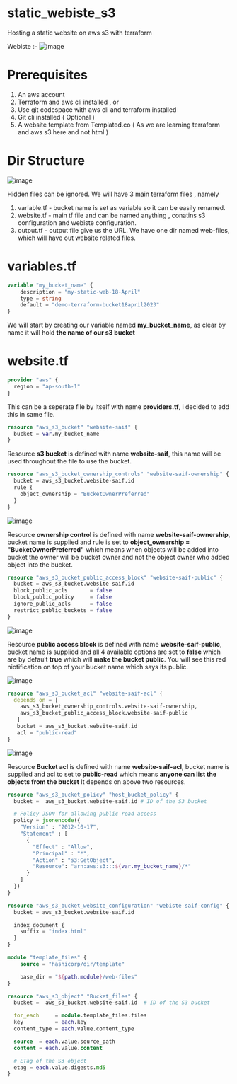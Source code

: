 # static_webiste_s3
Hosting a static website on aws s3 with terraform


Webiste :-
![image](https://github.com/saifali1035/static_webiste_s3/assets/37189361/97345aa4-1b01-4595-ade4-c1642b23f2bb)

# Prerequisites
1. An aws account
2. Terraform and aws cli installed , or
3. Use git codespace with aws cli and terraform installed
4. Git cli installed ( Optional )
5. A website template from Templated.co ( As we are learning terraform and aws s3 here and not html )

# Dir Structure
![image](https://github.com/saifali1035/static_webiste_s3/assets/37189361/207e8432-a259-4b8c-ab15-019e34a9c914)

Hidden files can be ignored.
We will have 3 main terraform files , namely
1. variable.tf - bucket name is set as variable so it can be easily renamed.
2. website.tf - main tf file and can be named anything , conatins s3 configuration and webiste configuration.
3. output.tf - output file give us the URL.
We have one dir named web-files, which will have out website related files.

# variables.tf

```terraform
variable "my_bucket_name" {
    description = "my-static-web-18-April"
    type = string
    default = "demo-terraform-bucket18april2023"
}
```
We will start by creating our variable named **my_bucket_name**, as clear by name it will hold **the name of our s3 bucket**

# website.tf

```terraform
provider "aws" {
  region = "ap-south-1"
}
```
This can be a seperate file by itself with name **providers.tf**, i decided to add this in same file.

```terraform
resource "aws_s3_bucket" "website-saif" {
  bucket = var.my_bucket_name
}
```
Resource **s3 bucket** is defined with name **website-saif**, this name will be used throughout the file to use the bucket.

```terraform
resource "aws_s3_bucket_ownership_controls" "website-saif-ownership" {
  bucket = aws_s3_bucket.website-saif.id
  rule {
    object_ownership = "BucketOwnerPreferred"
  }
}
```
![image](https://github.com/Tech-With-Helen/static-website-aws/assets/37189361/39fc5458-dbbf-4a96-aab3-926a85517108)

Resource **ownership control** is defined with name **website-saif-ownership**, bucket name is supplied and rule is set to **object_ownership = "BucketOwnerPreferred"** which means when objects will be added into bucket the owner will be bucket owner and not the object owner who added object into the bucket.

```terraform
resource "aws_s3_bucket_public_access_block" "website-saif-public" {
  bucket = aws_s3_bucket.website-saif.id
  block_public_acls       = false
  block_public_policy     = false
  ignore_public_acls      = false
  restrict_public_buckets = false
}
```
![image](https://github.com/Tech-With-Helen/static-website-aws/assets/37189361/be9b378b-8db0-4817-bac3-fb467da109a1)

Resource **public access block** is defined with name **website-saif-public**, bucket name is supplied and all 4 available options are set to **false** which are by default **true** which will **make the bucket public**.
You will see this red niotification on top of your bucket name which says its public.

![image](https://github.com/Tech-With-Helen/static-website-aws/assets/37189361/85c94ea2-257e-4f75-adc9-ce205cb92926)


```terraform
resource "aws_s3_bucket_acl" "website-saif-acl" {
  depends_on = [ 
    aws_s3_bucket_ownership_controls.website-saif-ownership,
    aws_s3_bucket_public_access_block.website-saif-public
   ]
   bucket = aws_s3_bucket.website-saif.id
   acl = "public-read"
}
```
![image](https://github.com/Tech-With-Helen/static-website-aws/assets/37189361/788d08c5-7ba0-4aae-94ee-5d1abccabd51)

Resource **Bucket acl** is defined with name **website-saif-acl**, bucket name is supplied and acl to set to **public-read** which means **anyone can list the objects from the bucket**
It depends on above two resources.


```terraform
resource "aws_s3_bucket_policy" "host_bucket_policy" {
  bucket =  aws_s3_bucket.website-saif.id # ID of the S3 bucket

  # Policy JSON for allowing public read access
  policy = jsonencode({
    "Version" : "2012-10-17",
    "Statement" : [
      {
        "Effect" : "Allow",
        "Principal" : "*",
        "Action" : "s3:GetObject",
        "Resource": "arn:aws:s3:::${var.my_bucket_name}/*"
      }
    ]
  })
}
```

```terraform
resource "aws_s3_bucket_website_configuration" "webiste-saif-config" {
  bucket = aws_s3_bucket.website-saif.id

  index_document {
    suffix = "index.html"
  }
}
```

```terraform
module "template_files" {
    source = "hashicorp/dir/template"

    base_dir = "${path.module}/web-files"
}
```

```terraform
resource "aws_s3_object" "Bucket_files" {
  bucket =  aws_s3_bucket.website-saif.id  # ID of the S3 bucket

  for_each     = module.template_files.files
  key          = each.key
  content_type = each.value.content_type

  source  = each.value.source_path
  content = each.value.content

  # ETag of the S3 object
  etag = each.value.digests.md5
}
```



